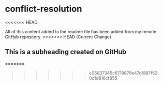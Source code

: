 # conflict-resolution
<<<<<<< HEAD

All of this content added to the readme file has been added from my remote GitHub repository.
<<<<<<< HEAD (Current Change)
## This is a subheading created on GitHub
>>>>>>>
=======
>>>>>>> e05837345c6719878e47cf887f520c1d816cf855
